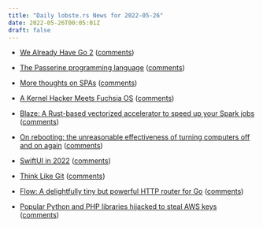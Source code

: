```yaml
---
title: "Daily lobste.rs News for 2022-05-26"
date: 2022-05-26T00:05:01Z
draft: false
---
```






- [We Already Have Go 2](https://christine.website/blog/we-have-go-2)
  ([comments](https://lobste.rs/s/uh9qvb/we_already_have_go_2))



- [The Passerine programming language](https://www.passerine.io/)
  ([comments](https://lobste.rs/s/fvaycc/passerine_programming_language))



- [More thoughts on SPAs](https://nolanlawson.com/2022/05/25/more-thoughts-on-spas/)
  ([comments](https://lobste.rs/s/kqij7z/more_thoughts_on_spas))



- [A Kernel Hacker Meets Fuchsia OS](https://a13xp0p0v.github.io/2022/05/24/pwn-fuchsia.html)
  ([comments](https://lobste.rs/s/wyc0xa/kernel_hacker_meets_fuchsia_os))



- [Blaze: A Rust-based vectorized accelerator to speed up your Spark jobs](https://github.com/blaze-init/blaze)
  ([comments](https://lobste.rs/s/sx4quo/blaze_rust_based_vectorized_accelerator))



- [On rebooting: the unreasonable effectiveness of turning computers off and on again](https://keunwoo.com/notes/rebooting/)
  ([comments](https://lobste.rs/s/neirrb/on_rebooting_unreasonable))



- [SwiftUI in 2022](https://mjtsai.com/blog/2022/05/24/swiftui-in-2022/)
  ([comments](https://lobste.rs/s/gwgos8/swiftui_2022))



- [Think Like Git](https://tacaswell.github.io/think-like-git.html)
  ([comments](https://lobste.rs/s/h99jzn/think_like_git))



- [Flow: A delightfully tiny but powerful HTTP router for Go](https://www.alexedwards.net/blog/introducing-flow)
  ([comments](https://lobste.rs/s/usqmcp/flow_delightfully_tiny_powerful_http))



- [Popular Python and PHP libraries hijacked to steal AWS keys](https://www.bleepingcomputer.com/news/security/popular-python-and-php-libraries-hijacked-to-steal-aws-keys/)
  ([comments](https://lobste.rs/s/okm9rv/popular_python_php_libraries_hijacked))



